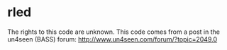 # rled

The rights to this code are unknown.
This code comes from a post in the un4seen (BASS) forum: http://www.un4seen.com/forum/?topic=2049.0
